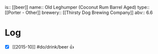 is:: [[beer]]
name:: Old Leghumper (Coconut Rum Barrel Aged)
type:: [[Porter - Other]]
brewery:: [[Thirsty Dog Brewing Company]]
abv:: 6.6

# Log
- [x] [[2015-10]] #do/drink/beer 👍
